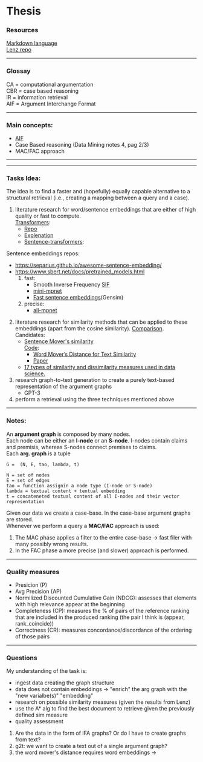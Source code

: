 # Thesis

### Resources
[Markdown language](https://medium.com/@saumya.ranjan/how-to-write-a-readme-md-file-markdown-file-20cb7cbcd6f ) \
[Lenz repo](https://github.com/ReCAP-UTR/Argument-Graph-Retrieval)

---
### Glossay
CA = computational argumentation \
CBR = case based reasoning \
IR = information retrieval \
AIF = Argument Interchange Format 

---

### Main concepts:
* [AIF](https://en.wikipedia.org/wiki/Argument_Interchange_Format) 
* Case Based reasoning (Data Mining notes 4, pag 2/3)
* MAC/FAC approach

---
<!-- ### Bergmann paper
Create a case base containing graphs and then use it. Retrieve relevant text using graph similarity -->

---
### Tasks Idea:
The idea is to find a faster and (hopefully) equally capable alternative to a structural retrieval (i.e., creating a mapping between a query and a case).

1.  literature research for word/sentence embeddings that are either of high quality or fast to compute. \
[Transformers](https://towardsdatascience.com/transformers-89034557de14): 
    * [Repo](https://github.com/huggingface/transformers)
    * [Explenation](https://www.pinecone.io/learn/sentence-embeddings/)
    * [Sentence-transformers](https://github.com/UKPLab/sentence-transformers):


Sentence embeddings repos:
* https://separius.github.io/awesome-sentence-embedding/
* https://www.sbert.net/docs/pretrained_models.html
    1. fast:
        * Smooth Inverse Frequency [SIF](https://towardsdatascience.com/fse-2b1ffa791cf9)
        * [mini-mpnet](https://huggingface.co/sentence-transformers/all-MiniLM-L6-v2)
        * [Fast sentence embeddings](https://github.com/oborchers/Fast_Sentence_Embeddings)(Gensim)
    2. precise:
        * [all-mpnet](https://huggingface.co/sentence-transformers/all-mpnet-base-v2)

2. literature research for similarity methods that can be applied to these embeddings (apart from the cosine similarity). [Comparison](http://nlp.town/blog/sentence-similarity/).\
Candidates:
    * [Sentence Mover's similarity](https://homes.cs.washington.edu/~nasmith/papers/clark+celikyilmaz+smith.acl19.pdf) \
    [Code](https://github.com/eaclark07/sms):
        * [Word Mover’s Distance for Text Similarity](https://www.datastunt.com/post/word-mover-s-distance-for-text-similarity)
        * [Paper](http://www.cs.cornell.edu/~kilian/papers/wmd_metric.pdf)
    * [17 types of similarity and dissimilarity measures used in data science.](https://towardsdatascience.com/17-types-of-similarity-and-dissimilarity-measures-used-in-data-science-3eb914d2681)
3. research graph-to-text generation to create a purely text-based representation of the argument graphs
    * GPT-3
4. perform a retrieval using the three techniques mentioned above

---


### Notes:
An **argument graph** is composed by many nodes. \
Each node can be either an **I-node** or an **S-node**. I-nodes contain claims and premisis, whereas S-nodes connect premises to claims. \
Each **arg. graph** is a tuple 
```
G =  (N, E, tao, lambda, t) 

N = set of nodes
E = set of edges
tao = function assignin a node type (I-node or S-node)
lambda = textual content + tentual embedding
t = concateneted textual content of all I-nodes and their vector representation
```
Given our data we create a case-base. In the case-base argument graphs are stored. \
Whenever we perform a query a **MAC/FAC** approach is used:
1. The MAC phase applies a filter to the entire case-base -> fast filer with many possibly wrong results.
2. In the FAC phase a more precise (and slower) approach is performed.

---

### Quality measures
* Presicion (P) 
* Avg Precision (AP) 
* Normilized Discounted Cumulative Gain (NDCG): assesses that elements with high relevance appear at the beginning 
* Completeness (CP): measures the % of pairs of the reference ranking that are included in the produced ranking (the pair I think is (appear, rank_coincide)) 
* Correctness (CR): measures concordance/discordance of the ordering of those pairs 

---

### Questions
My understanding of the task is:
* ingest data creating the graph structure
* data does not contain embeddings -> "enrich" the arg graph with the "new varialbe(s)" "embedding" 
* research on possible similarity measures (given the results from Lenz)
* use the A* alg to find the best document to retrieve given the previously defined sim measure
* quality assessment
1. Are the data in the form of IFA graphs? Or do I have to create graphs from text? 
2. g2t: we want to create a text out of a single argument graph?
3. the word mover's distance requires word embeddings -> 


